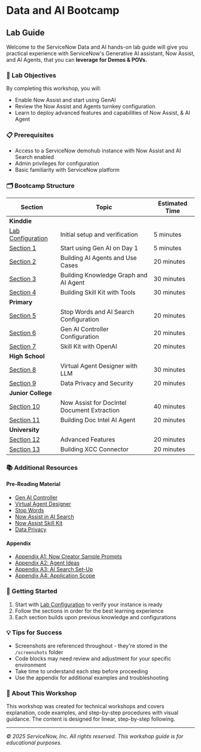 # Data and AI Bootcamp

## Lab Guide

Welcome to the ServiceNow Data and AI hands-on lab guide will give you practical experience with ServiceNow's Generative AI assistant, Now Assist, and AI Agents, that you can **leverage for Demos & POVs.**

### 🎯 Lab Objectives

By completing this workshop, you will:
- Enable Now Assist and start using GenAI
- Review the Now Assist and Agents turnkey configuration
- Learn to deploy advanced features and capabilities of Now Assist, & AI Agent

### 📋 Prerequisites

- Access to a ServiceNow demohub instance with Now Assist and AI Search enabled
- Admin privileges for configuration
- Basic familiarity with ServiceNow platform

### 🗂️ Bootcamp Structure

| Section | Topic | Estimated Time |
|---------|-------|----------------|
| **Kinddie**
| [Lab Configuration](lab-configuration.md) | Initial setup and verification | 5 minutes |
| [Section 1](section1-start-using-genai.md) | Start using Gen AI on Day 1 | 5 minutes |
| [Section 2](section2-building-agents-simple.md) | Building AI Agents and Use Cases | 20 minutes |
| [Section 3](section3-design-knowledge-graph.md) | Building Knowledge Graph and AI Agent | 30 minutes |
| [Section 4](section4-skill-kit.md) | Building Skill Kit with Tools | 30 minutes |
| **Primary**
| [Section 5](section5-ai-search-stop-words.md) | Stop Words and AI Search Configuration | 20 minutes |
| [Section 6](section6-genai-controller-config.md) | Gen AI Controller Configuration | 20 minutes |
| [Section 7](section7-skill-kit-with-open-ai.md) | Skill Kit with OpenAI  | 20 minutes |
| **High School**
| [Section 8](section8-virtual-agent-designer.md) | Virtual Agent Designer with LLM | 30 minutes |
| [Section 9](section9-data-privacy-security.md) | Data Privacy and Security | 20 minutes |
| **Junior College**
| [Section 10](section10-nowassist-for-DocIntel-Doc-Extraction.md) | Now Assist for DocIntel Document Extraction | 40 minutes |
| [Section 11](section11-building-incident-error-extract-ai-agent.md) | Building Doc Intel AI Agent | 20 minutes |
| **University**
| [Section 12](section12-advanced-features.md) | Advanced Features | 20 minutes |
| [Section 13](section13-xcc-connector.md) | Building XCC Connector | 20 minutes |

### 📚 Additional Resources

#### Pre-Reading Material 

- [Gen AI Controller](https://servicenow.sharepoint.com/sites/PlatformEnablement/SitePages/Generative-AI-Controller-FAQ.aspx?csf=1&web=1&e=54Uc8d&CID=0e880fea-6825-4c4e-a852-5614db031661)
- [Virtual Agent Designer](https://www.servicenow.com/docs/csh?topicname=conversation-designer-virtual-agent.html&version=latest)
- [Stop Words](https://www.servicenow.com/docs/csh?topicname=stop-words-ais.html&version=latest)
- [Now Assist in AI Search](https://www.servicenow.com/docs/bundle/zurich-platform-administration/page/administer/ai-search/reference/now-assist-ais.html)
- [Now Assist Skill Kit](https://www.servicenow.com/docs/csh?topicname=exploring-now-assist-skill-kit.html&version=latest)
- [Data Privacy](https://www.servicenow.com/docs/bundle/zurich-platform-security/page/administer/security/concept/explore-now-assist-data-privacy.html)

#### Appendix

- [Appendix A1: Now Creator Sample Prompts](appendix-a1-sample-prompts.md)
- [Appendix A2: Agent Ideas](appendix-a2-agent-ideas.md)
- [Appendix A3: AI Search Set-Up](appendix-a3-ai-search-setup.md)
- [Appendix A4: Application Scope](appendix-a4-application-scope.md)

### 🚀 Getting Started

1. Start with [Lab Configuration](lab-configuration.md) to verify your instance is ready
2. Follow the sections in order for the best learning experience
3. Each section builds upon previous knowledge and configurations

### 💡 Tips for Success

- Screenshots are referenced throughout - they're stored in the `/screenshots` folder
- Code blocks may need review and adjustment for your specific environment
- Take time to understand each step before proceeding
- Use the appendix for additional examples and troubleshooting

### 📄 About This Workshop

This workshop was created for technical workshops and covers explanation, code examples, and step-by-step procedures with visual guidance. The content is designed for linear, step-by-step following.

---

*© 2025 ServiceNow, Inc. All rights reserved. This workshop guide is for educational purposes.*
